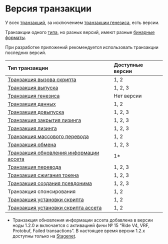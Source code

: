# Версия транзакции

У всех [транзакций](/ru/blockchain/transaction/), за исключением [транзакции генезиса](/ru/blockchain/transaction-type/genesis-transaction), есть версии.

Транзакции одного [типа](/ru/blockchain/transaction-type/), но разных версий, имеют разные [бинарные форматы](/ru/blockchain/binary-format/transaction-binary-format/).

При разработке приложений рекомендуется использовать транзакции последних версий.

| Тип транзакции | Доступные версии |
| :--- | :--- |
| [Транзакция вызова скрипта](/ru/blockchain/transaction-type/invoke-script-transaction) | 1, 2 |
| [Транзакция выпуска](/ru/blockchain/transaction-type/issue-transaction) | 1, 2, 3 |
| [Транзакция генезиса](/ru/blockchain/transaction-type/genesis-transaction) | Нет версии |
| [Транзакция данных](/ru/blockchain/transaction-type/data-transaction) | 1, 2 |
| [Транзакция довыпуска](/ru/blockchain/transaction-type/reissue-transaction) | 1, 2, 3 |
| [Транзакция закрытия лизинга](/ru/blockchain/transaction-type/lease-cancel-transaction) | 1, 2, 3 |
| [Транзакция лизинга](/ru/blockchain/transaction-type/lease-transaction) | 1, 2, 3 |
| [Транзакция массового перевода](/ru/blockchain/transaction-type/mass-transfer-transaction) | 1, 2 |
| [Транзакция обмена](/ru/blockchain/transaction-type/exchange-transaction) | 1, 2, 3 |
| [Транзакция обновления информации ассета](/ru/blockchain/transaction-type/update-asset-info-transaction) | 1* |
| [Транзакция перевода](/ru/blockchain/transaction-type/transfer-transaction) | 1, 2, 3 |
| [Транзакция сжигания токена](/ru/blockchain/transaction-type/burn-transaction) | 1, 2, 3 |
| [Транзакция создания псевдонима](/ru/blockchain/transaction-type/create-alias-transaction) | 1, 2, 3 |
| Транзакция спонсирования | 1, 2 |
| [Транзакция установки скрипта](/ru/blockchain/transaction-type/set-script-transaction) | 1, 2 |
| [Транзакция установки скрипта ассета](/ru/blockchain/transaction-type/set-asset-script-transaction) | 1, 2 |

* Транзакция обновления информации ассета добавлена в версии ноды 1.2.0 и включается с активацией фичи № 15 “Ride V4, VRF, Protobuf, Failed transactions”. В настоящее время версии 1.2.x доступны только на [Stagenet](/ru/blockchain/blockchain-network/stage-network).
